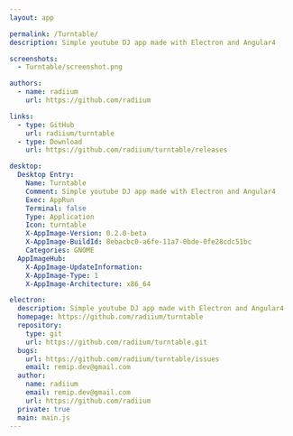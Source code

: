 ```yaml
---
layout: app

permalink: /Turntable/
description: Simple youtube DJ app made with Electron and Angular4

screenshots:
  - Turntable/screenshot.png

authors:
  - name: radiium
    url: https://github.com/radiium

links:
  - type: GitHub
    url: radiium/turntable
  - type: Download
    url: https://github.com/radiium/turntable/releases

desktop:
  Desktop Entry:
    Name: Turntable
    Comment: Simple youtube DJ app made with Electron and Angular4
    Exec: AppRun
    Terminal: false
    Type: Application
    Icon: turntable
    X-AppImage-Version: 0.2.0-beta
    X-AppImage-BuildId: 8ebacbc0-a6fe-11a7-0bde-0fe28cdc51bc
    Categories: GNOME
  AppImageHub:
    X-AppImage-UpdateInformation: 
    X-AppImage-Type: 1
    X-AppImage-Architecture: x86_64

electron:
  description: Simple youtube DJ app made with Electron and Angular4
  homepage: https://github.com/radiium/turntable
  repository:
    type: git
    url: https://github.com/radiium/turntable.git
  bugs:
    url: https://github.com/radiium/turntable/issues
    email: remip.dev@gmail.com
  author:
    name: radiium
    email: remip.dev@gmail.com
    url: https://github.com/radiium
  private: true
  main: main.js
---
```

